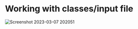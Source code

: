 # Working with classes/input file

![Screenshot 2023-03-07 202051](https://user-images.githubusercontent.com/104745250/223603041-dc558988-9ab6-438e-b412-177555858b05.png)

